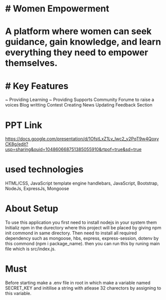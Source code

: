 # # Women Empowerment
# A platform where women can seek guidance, gain knowledge, and learn everything they need to empower themselves.


# # Key Features
~ Providing Learning
~ Providing Supports
Community Forume to raise a voices
Blog writting
Contest Creating
News Updating
Feedback Section

# PPT Link 
https://docs.google.com/presentation/d/1OfstLxZ1Ly_lwc2_y2PqT9w4QoxyCK8g/edit?usp=sharing&ouid=104860668751385055910&rtpof=true&sd=true

# used technologies
HTML/CSS, 
JavaScript template engine handlebars,
JavaScript,
Bootstrap,
NodeJs, 
ExpressJs,
Mongoose



# About Setup
To use this application you first need to install nodejs in your system them Initializ npm in the durectory where this project will be placed by giving npm init commond in same 
directory. Then need to install all required dependency such as mongoose, hbs, express, express-session, dotenv by this commond (npm i package_name).
then you can run this by runing main file which is src/index.js.

# Must 
Before starting make a .env file in root in which make a variable named SECRET_KEY and initilise a string with atlease 32 charectors by assigning to this variable.
